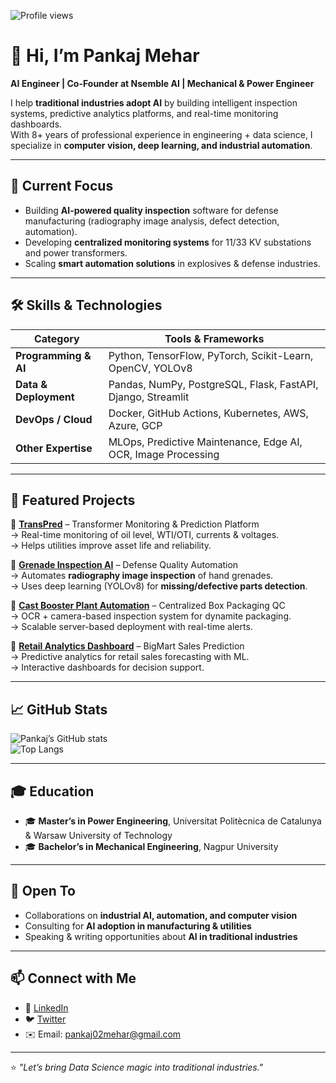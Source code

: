![Profile views](https://komarev.com/ghpvc/?username=PankajMehar&label=Profile%20views&color=0e75b6&style=flat)
# 👋 Hi, I’m Pankaj Mehar  

**AI Engineer | Co-Founder at Nsemble AI | Mechanical & Power Engineer**  

I help **traditional industries adopt AI** by building intelligent inspection systems, predictive analytics platforms, and real-time monitoring dashboards.  
With 8+ years of professional experience in engineering + data science, I specialize in **computer vision, deep learning, and industrial automation**.  

---

## 🔭 Current Focus
- Building **AI-powered quality inspection** software for defense manufacturing (radiography image analysis, defect detection, automation).  
- Developing **centralized monitoring systems** for 11/33 KV substations and power transformers.  
- Scaling **smart automation solutions** in explosives & defense industries.  

---

## 🛠️ Skills & Technologies

| Category | Tools & Frameworks |
|----------|---------------------|
| **Programming & AI** | Python, TensorFlow, PyTorch, Scikit-Learn, OpenCV, YOLOv8 |
| **Data & Deployment** | Pandas, NumPy, PostgreSQL, Flask, FastAPI, Django, Streamlit |
| **DevOps / Cloud** | Docker, GitHub Actions, Kubernetes, AWS, Azure, GCP |
| **Other Expertise** | MLOps, Predictive Maintenance, Edge AI, OCR, Image Processing |

---

## 🚀 Featured Projects  

📌 **[TransPred](#)** – Transformer Monitoring & Prediction Platform  
→ Real-time monitoring of oil level, WTI/OTI, currents & voltages.  
→ Helps utilities improve asset life and reliability.  

📌 **[Grenade Inspection AI](#)** – Defense Quality Automation  
→ Automates **radiography image inspection** of hand grenades.  
→ Uses deep learning (YOLOv8) for **missing/defective parts detection**.  

📌 **[Cast Booster Plant Automation](#)** – Centralized Box Packaging QC  
→ OCR + camera-based inspection system for dynamite packaging.  
→ Scalable server-based deployment with real-time alerts.  

📌 **[Retail Analytics Dashboard](#)** – BigMart Sales Prediction  
→ Predictive analytics for retail sales forecasting with ML.  
→ Interactive dashboards for decision support.  

---

## 📈 GitHub Stats  

![Pankaj’s GitHub stats](https://github-readme-stats.vercel.app/api?username=PankajMehar&show_icons=true&theme=radical)  
![Top Langs](https://github-readme-stats.vercel.app/api/top-langs/?username=PankajMehar&layout=compact&theme=radical)  

---

## 🎓 Education  

- 🎓 **Master’s in Power Engineering**, Universitat Politècnica de Catalunya & Warsaw University of Technology  
- 🎓 **Bachelor’s in Mechanical Engineering**, Nagpur University  

---

## 🌱 Open To  
- Collaborations on **industrial AI, automation, and computer vision**  
- Consulting for **AI adoption in manufacturing & utilities**  
- Speaking & writing opportunities about **AI in traditional industries**  

---

## 📫 Connect with Me  
- 💼 [LinkedIn](https://www.linkedin.com/in/pankaj-mehar)  
- 🐦 [Twitter](https://twitter.com/PankajMehar)  
- ✉️ Email: pankaj02mehar@gmail.com  

---

⭐️ _"Let’s bring Data Science magic into traditional industries."_  
